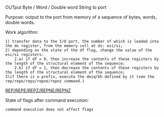 OUTput Byte / Word / Double word String to port

Purpose: output to the port from memory of a sequence of bytes, words, double words.

Work algorithm:

    1) transfer data to the I/O port, the number of which is loaded into the dx register, from the memory cell at ds: esi/si;
    2) depending on the state of the df flag, change the value of the esi/si registers:
        2.a) if df = 0, then increase the contents of these registers by the length of the structural element of the sequence;
        2.b) if df = 1, then decrease the contents of these registers by the length of the structural element of the sequence;
    3)if there is a prefix, execute the deiqrbh defined by it (see the rep/repe/repz/repne/repnz command.)
[REP/REPE/REPZ/REPNE/REPNZ](https://github.com/NASQDAF/ASM/blob/master/REP%2C%20REPE%2C%20REPZ%2C%20REPNE%2C%20REPNZ/Readme.md)

State of flags after command execution:
	
	command execution does not affect flags

